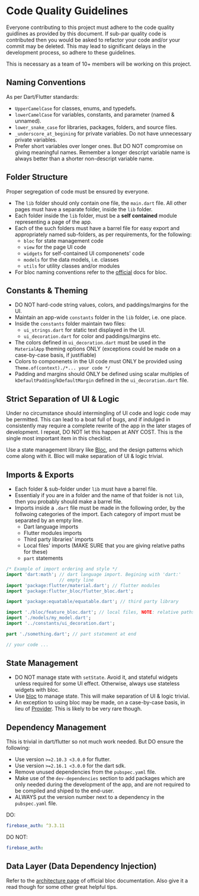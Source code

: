 # Code Quality Guidelines
Everyone contributing to this project must adhere to the code quality guidlines as provided by this document. If sub-par quality code is contributed then you would be asked to refactor your code and/or your commit may be deleted. This may lead to significant delays in the development process, so adhere to these guidelines.

This is necessary as a team of 10+ members will be working on this project.


## Naming Conventions
As per Dart/Flutter standards:
- `UpperCamelCase` for classes, enums, and typedefs.
- `lowerCamelCase` for variables, constants, and parameter (named & unnamed).
- `lower_snake_case` for libraries, packages, folders, and source files.
- `_underscore_at_begining` for private variables. Do not have unnecessary private variables.
- Prefer short variables over longer ones. But DO NOT compromise on giving meaningful names. Remember a longer descript variable name is always better than a shorter non-descript variable name.


## Folder Structure
Proper segregation of code must be ensured by everyone.
- The `lib` folder should only contain one file, the `main.dart` file. All other pages must have a separate folder, inside the `lib` folder.
- Each folder inside the `lib` folder, must be a **self contained** module representing a page of the app.
- Each of the such folders must have a barrel file for easy export and appropriately named sub-folders, as per requirements, for the following:
    - `bloc` for state management code
    - `view` for the page UI code
    - `widgets` for self-contained UI componenets' code
    - `models` for the data models, i.e. classes
    - `utils` for utility classes and/or modules
- For bloc naming conventions refer to the <a href="https://bloclibrary.dev/#/blocnamingconventions">official</a> docs for bloc.


## Constants & Theming
- DO NOT hard-code string values, colors, and paddings/margins for the UI.
- Maintain an app-wide `constants` folder in the `lib` folder, i.e. one place.
- Inside the `constants` folder maintain two files:
    - `ui_strings.dart` for static text displayed in the UI.
    - `ui_decoration.dart` for color and paddings/margins etc.
- The colors defined in `ui_decoration.dart` must be used in the `MaterialApp` theming options ONLY (exceptions could be made on a case-by-case basis, if justifiable)
- Colors to componenets in the UI code must ONLY be provided using `Theme.of(context)./*... your code */`
- Padding and margins should ONLY be defined using scalar multiples of `kDefaultPadding`/`kDefaultMargin` defined in the `ui_decoration.dart` file.


## Strict Separation of UI & Logic
Under no circumstance should intermingling of UI code and logic code may be permitted. This can lead to a boat full of bugs, and if indulged in consistently may require a complete rewrite of the app in the later stages of development. I repeat, DO NOT let this happen at ANY COST. This is the single most important item in this checklist.

Use a state management library like <a href="https://bloclibrary.dev/">Bloc</a>, and the design patterns which come along with it. Bloc will make separation of UI & logic trivial.


## Imports & Exports
- Each folder & sub-folder under `lib` must have a barrel file.
- Essentialy if you are in a folder and the name of that folder is not `lib`, then you probably should make a barrel file.
- Imports inside a `.dart` file must be made in the following order, by the follwoing categories of the import. Each category of import must be separated by an empty line.
    - Dart language imports
    - Flutter modules imports
    - Third party libraries' imports
    - Local files' imports (MAKE SURE that you are giving relative paths for these)
    - `part` statements

```dart
/* Example of import ordering and style */
import 'dart:math'; // dart language import. Begining with 'dart:'
                    // empty line
import 'package:flutter/material.dart'; // flutter modules
import 'package:flutter_bloc/flutter_bloc.dart';

import 'package:equatable/equatable.dart'; // third party library

import './bloc/feature_bloc.dart'; // local files, NOTE: relative paths
import './models/my_model.dart';
import '../constants/ui_decoration.dart';

part './something.dart'; // part statement at end

// your code ...
```

## State Management
- DO NOT manage state with `setState`. Avoid it, and stateful widgets unless required for some UI effect. Otherwise, always use stateless widgets with bloc.
- Use <a href="https://bloclibrary.dev/">bloc</a> to manage state. This will make separation of UI & logic trivial.
- An exception to using bloc may be made, on a case-by-case basis, in lieu of <a href="https://pub.dev/packages/provider">Provider</a>. This is likely to be very rare though.


## Dependency Management
This is trivial in dart/flutter so not much work needed. But DO ensure the following:
- Use version `>=2.10.3 <3.0.0` for flutter.
- Use version `>=2.16.1 <3.0.0` for the dart sdk.
- Remove unused dependencies from the `pubspec.yaml` file.
- Make use of the `dev-dependencies` section to add packages which are only needed during the development of the app, and are not required to be compiled and shiped to the end-user.
- ALWAYS put the version number next to a dependency in the `pubspec.yaml` file.

DO:
```yaml
firebase_auth: ^3.3.11
```
DO NOT:
```yaml
firebase_auth:
```


## Data Layer (Data Dependency Injection)
Refer to the <a href="https://bloclibrary.dev/#/architecture?id=data-layer">architecture page</a> of official bloc documentation. Also give it a read though for some other great helpful tips.
